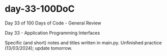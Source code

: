 # day-33-100DoC
Day 33 of 100 Days of Code - General Review

Day 33 - Application Programming Interfaces

Specific (and short) notes and titles written in main.py. 
  Unfinished practice (13/03/2024); update tomorrow.
